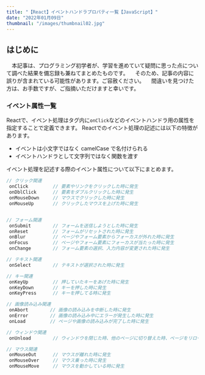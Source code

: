 ```yaml
---
title: "【React】イベントハンドラプロパティ一覧【JavaScript】"
date: "2022年01月09日"
thumbnail: "/images/thumbnail02.jpg"
---
```

## はじめに
　本記事は、プログラミング初学者が、学習を進めていて疑問に思った点について調べた結果を備忘録も兼ねてまとめたものです。
　そのため、記事の内容に誤りが含まれている可能性があります。ご容赦ください。
　間違いを見つけた方は、お手数ですが、ご指摘いただけますと幸いです。

### イベント属性一覧
Reactで、イベント処理はタグ内に`onClick`などのイベントハンドラ用の属性を指定することで定義できます。
Reactでのイベント処理の記述には以下の特徴があります。

- イベントは小文字ではなく camelCase で名付けられる
- イベントハンドラとして文字列ではなく関数を渡す

イベント処理を記述する際のイベント属性について以下にまとめます。

```.js
// クリック関連
 onClick	     // 要素やリンクをクリックした時に発生
 onDblClick      // 要素をダブルクリックした時に発生
 onMouseDown     // マウスでクリックした時に発生
 onMouseUp       // クリックしたマウスを上げた時に発生


// フォーム関連
 onSubmit        // フォームを送信しようとした時に発生
 onReset	     // フォームがリセットされた時に発生
 onBlur	         // ページやフォーム要素からフォーカスが外れた時に発生
 onFocus	     // ページやフォーム要素にフォーカスが当たった時に発生
 onChange        // フォーム要素の選択、入力内容が変更された時に発生

// テキスト関連
 onSelect        // テキストが選択された時に発生

// キー関連
 onKeyUp         // 押していたキーをあげた時に発生
 onKeyDown       // キーを押した時に発生
 onKeyPress      // キーを押してる時に発生

// 画像読み込み関連
 onAbort	    // 画像の読み込みを中断した時に発生
 onError	    // 画像の読み込み中にエラーが発生した時に発生
 onLoad	        // ページや画像の読み込みが完了した時に発生

// ウィンドウ関連
 onUnload        // ウィンドウを閉じた時、他のページに切り替えた時、ページをリロード（更新）した時に発生

// マウス関連
 onMouseOut      // マウスが離れた時に発生
 onMouseOver     // マウス乗った時に発生
 onMouseMove     // マウスを動かしている時に発生

```
